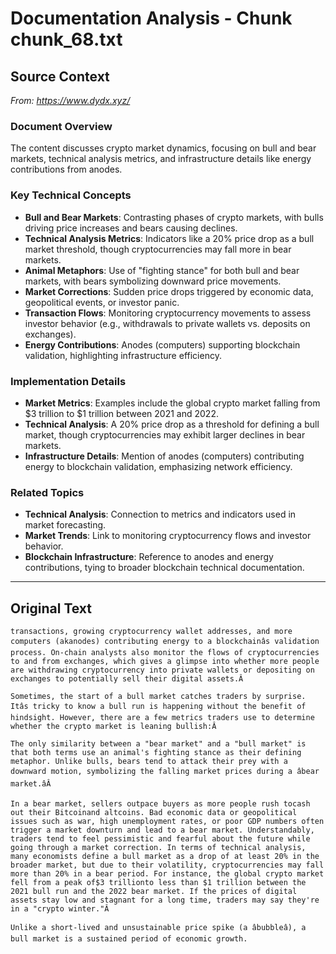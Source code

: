# Documentation Analysis - Chunk chunk_68.txt

## Source Context
*From: https://www.dydx.xyz/*

### Document Overview  
The content discusses crypto market dynamics, focusing on bull and bear markets, technical analysis metrics, and infrastructure details like energy contributions from anodes.  

### Key Technical Concepts  
- **Bull and Bear Markets**: Contrasting phases of crypto markets, with bulls driving price increases and bears causing declines.  
- **Technical Analysis Metrics**: Indicators like a 20% price drop as a bull market threshold, though cryptocurrencies may fall more in bear markets.  
- **Animal Metaphors**: Use of "fighting stance" for both bull and bear markets, with bears symbolizing downward price movements.  
- **Market Corrections**: Sudden price drops triggered by economic data, geopolitical events, or investor panic.  
- **Transaction Flows**: Monitoring cryptocurrency movements to assess investor behavior (e.g., withdrawals to private wallets vs. deposits on exchanges).  
- **Energy Contributions**: Anodes (computers) supporting blockchain validation, highlighting infrastructure efficiency.  

### Implementation Details  
- **Market Metrics**: Examples include the global crypto market falling from $3 trillion to $1 trillion between 2021 and 2022.  
- **Technical Analysis**: A 20% price drop as a threshold for defining a bull market, though cryptocurrencies may exhibit larger declines in bear markets.  
- **Infrastructure Details**: Mention of anodes (computers) contributing energy to blockchain validation, emphasizing network efficiency.  

### Related Topics  
- **Technical Analysis**: Connection to metrics and indicators used in market forecasting.  
- **Market Trends**: Link to monitoring cryptocurrency flows and investor behavior.  
- **Blockchain Infrastructure**: Reference to anodes and energy contributions, tying to broader blockchain technical documentation.

---

## Original Text
```
transactions, growing cryptocurrency wallet addresses, and more computers (akanodes) contributing energy to a blockchainâs validation process. On-chain analysts also monitor the flows of cryptocurrencies to and from exchanges, which gives a glimpse into whether more people are withdrawing cryptocurrency into private wallets or depositing on exchanges to potentially sell their digital assets.Â

Sometimes, the start of a bull market catches traders by surprise. Itâs tricky to know a bull run is happening without the benefit of hindsight. However, there are a few metrics traders use to determine whether the crypto market is leaning bullish:Â

The only similarity between a "bear market" and a "bull market" is that both terms use an animal's fighting stance as their defining metaphor. Unlike bulls, bears tend to attack their prey with a downward motion, symbolizing the falling market prices during a âbear market.âÂ

In a bear market, sellers outpace buyers as more people rush tocash out their Bitcoinand altcoins. Bad economic data or geopolitical issues such as war, high unemployment rates, or poor GDP numbers often trigger a market downturn and lead to a bear market. Understandably, traders tend to feel pessimistic and fearful about the future while going through a market correction. In terms of technical analysis, many economists define a bull market as a drop of at least 20% in the broader market, but due to their volatility, cryptocurrencies may fall more than 20% in a bear period. For instance, the global crypto market fell from a peak of$3 trillionto less than $1 trillion between the 2021 bull run and the 2022 bear market. If the prices of digital assets stay low and stagnant for a long time, traders may say they're in a "crypto winter."Â

Unlike a short-lived and unsustainable price spike (a âbubbleâ), a bull market is a sustained period of economic growth.
```